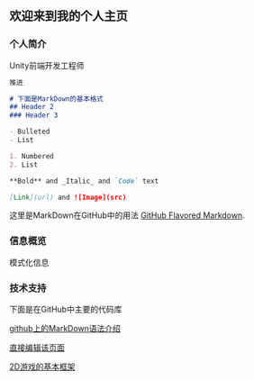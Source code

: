 ## 欢迎来到我的个人主页

### 个人简介

Unity前端开发工程师

```markdown
推进

# 下面是MarkDown的基本格式
## Header 2
### Header 3

- Bulleted
- List

1. Numbered
2. List

**Bold** and _Italic_ and `Code` text

[Link](url) and ![Image](src)
```

这里是MarkDown在GitHub中的用法 [GitHub Flavored Markdown](https://guides.github.com/features/mastering-markdown/ "跳转").

### 信息概览

模式化信息

### 技术支持

下面是在GitHub中主要的代码库

[github上的MarkDown语法介绍](https://github.com/guodongxiaren/README "跳转")

[直接编辑该页面](https://github.com/jousonren/jousonren.github.io/edit/master/README.md "跳转")

[2D游戏的基本框架](https://github.com/jousonren/FrameworkIn2DProject "跳转")
